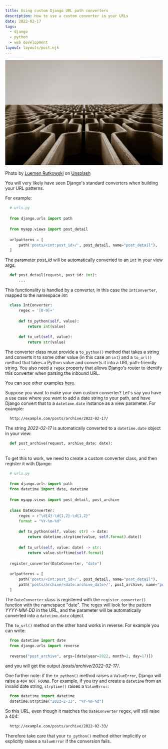 ```yaml
---
title: Using custom Django URL path converters
description: How to use a custom converter in your URLs
date: 2022-02-17
tags:
  - django
  - python
  - web development
layout: layouts/post.njk
---
```


![Honeycomb](/img/luemen-rutkowski-Buzk4BGDKGg-unsplash.jpg)

Photo by <a href="https://unsplash.com/@lulusphotography?utm_source=unsplash&utm_medium=referral&utm_content=creditCopyText">Luemen Rutkowski</a> on <a href="https://unsplash.com/s/photos/labyrinth?utm_source=unsplash&utm_medium=referral&utm_content=creditCopyText">Unsplash</a>

You will very likely have seen Django's standard converters when building your URL patterns.

For example:

```python
  # urls.py

  from django.urls import path

  from myapp.views import post_detail

  urlpatterns = [
      path('posts/<int:post_id>/', post_detail, name="post_detail"),
  ]
```

The parameter *post_id* will be automatically converted to an `int` in your view args:


```python
  def post_detail(request, post_id: int):
      ...
```

This functionality is handled by a converter, in this case the `IntConverter`, mapped to the namespace *int*:


```python
  class IntConverter:
      regex = '[0-9]+'

      def to_python(self, value):
          return int(value)

      def to_url(self, value):
          return str(value)
```

The converter class must provide a `to_python()` method that takes a string and converts it to some other value (in this case an `int`) and a `to_url()`  method that takes a Python value and converts it into a URL path-friendly string.  You also need a `regex` property that allows Django's router to identify this converter when parsing the inbound URL.

You can see other examples [here](https://docs.djangoproject.com/en/2.2/_modules/django/urls/converters/).

Suppose you want to make your own custom converter? Let's say you have a use case where you want to add a date string to your path, and have Django convert that to a `datetime.date` instance as a view parameter. For example:

```bash
  http://example.com/posts/archive/2022-02-17/
```

The string *2022-02-17* is automatically converted to a `datetime.date` object in your view:

```python
  def post_archive(request, archive_date: date):
      ...
```

To get this to work, we need to create a custom converter class, and then register it with Django:

```python
  # urls.py

  from django.urls import path
  from datetime import date, datetime

  from myapp.views import post_detail, post_archive

  class DateConverter:
      regex = r"\d{4}-\d{1,2}-\d{1,2}"
      format = "%Y-%m-%d"

      def to_python(self, value: str) -> date:
          return datetime.strptime(value, self.format).date()

      def to_url(self, value: date) -> str:
          return value.strftime(self.format)

  register_converter(DateConverter, "date")

  urlpatterns = [
      path('posts/<int:post_id>/', post_detail, name="post_detail"),
      path('posts/archive/<date:archive_date>/', post_archive, name="post_archive"),
  ]
```

The `DateConverter` class is registered with the `register_converter()` function with the namespace "date". The regex will look for the pattern *YYYY-MM-DD* in the URL, and the parameter will be automatically converted into a `datetime.date` object.

The `to_url()` method on the other hand works in reverse. For example you can write:

```python
  from datetime import date
  from django.urls import reverse

  reverse("post_archive", args=[date(year=2022, month=2, day=17)])
```

and you will get the output */posts/archive/2022-02-17/*.

One further note: if the `to_python()` method raises a `ValueError`, Django will raise a `404 NOT FOUND`.  For example, if you try and create a `datetime` from an invalid date string, `strptime()` raises a `ValueError`:

```python
  from datetime import datetime
  datetime.strptime("2022-2-33", "%Y-%m-%d")
```

So this URL, even though it matches the `DateConverter` regex, will still raise a 404:

```bash
  http://example.com/posts/archive/2022-02-33/
```

Therefore take care that your `to_python()` method either implicitly or explicitly raises a `ValueError` if the conversion fails.
